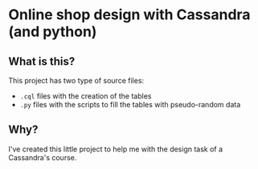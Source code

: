 # Online shop design with Cassandra (and python)

## What is this?
This project has two type of source files:
- `.cql` files with the creation of the tables
- `.py` files with the scripts to fill the tables with pseudo-random data

## Why?
I've created this little project to help me with the design task of a Cassandra's course.
